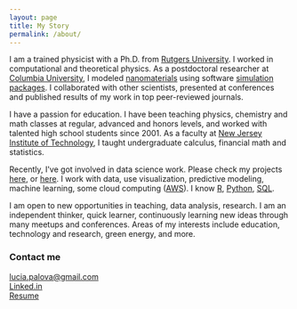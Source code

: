 ```yaml
---
layout: page
title: My Story
permalink: /about/
---
```


I am a trained physicist with a Ph.D. from [Rutgers University](http://www.physics.rutgers.edu/). I worked in computational and theoretical physics. As a postdoctoral researcher at [Columbia University](http://www.columbia.edu/), I modeled [nanomaterials](http://science.sciencemag.org/content/333/6045/999.abstract) using software [simulation](https://www.vasp.at/) [packages](http://www.quantum-espresso.org/). I collaborated with other scientists, presented at conferences and published results of my work in top peer-reviewed journals.

I have a passion for education. I have been teaching physics, chemistry and math classes at regular, advanced and honors levels, and worked with talented high school students since 2001. As a faculty at [New Jersey Institute of Technology](http://www.njit.edu/), I taught undergraduate calculus, financial math and statistics.

Recently, I've got involved in data science work. Please check my projects [here](http://lpalova.github.io/), or 
[here](https://github.com/lpalova). I work with data, use visualization, predictive modeling, machine learning, some cloud computing ([AWS](https://aws.amazon.com/)).
I know [R](https://www.coursera.org/account/accomplishments/specialization/certificate/LL4BR8M6KAGX), 
[Python](http://www.thisismetis.com/), 
[SQL](https://prod-cert-bucket.s3.amazonaws.com/downloads/887f1902d7c941cda709f846f642f8e8/Statement.pdf).

I am open to new opportunities in teaching, data analysis, research. 
I am an independent thinker, quick learner, continuously learning new ideas through many meetups and conferences.
Areas of my interests include education, technology and research, green energy, and more.

### Contact me

[lucia.palova@gmail.com](mailto:email@domain.com)   
[Linked.in](https://www.linkedin.com/in/luciapalova)  
[Resume](/Resume_Lucia_Palova.pdf) 
